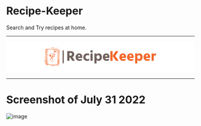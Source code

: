 # Recipe-Keeper
Search and Try recipes at home. 
<hr>

![logo](material/logos/5.2.png)

<hr/>

# Screenshot of July 31 2022

![image](https://user-images.githubusercontent.com/84139612/182031516-ba4dafb7-8a49-4430-b4d5-6df78fdf4588.png)
